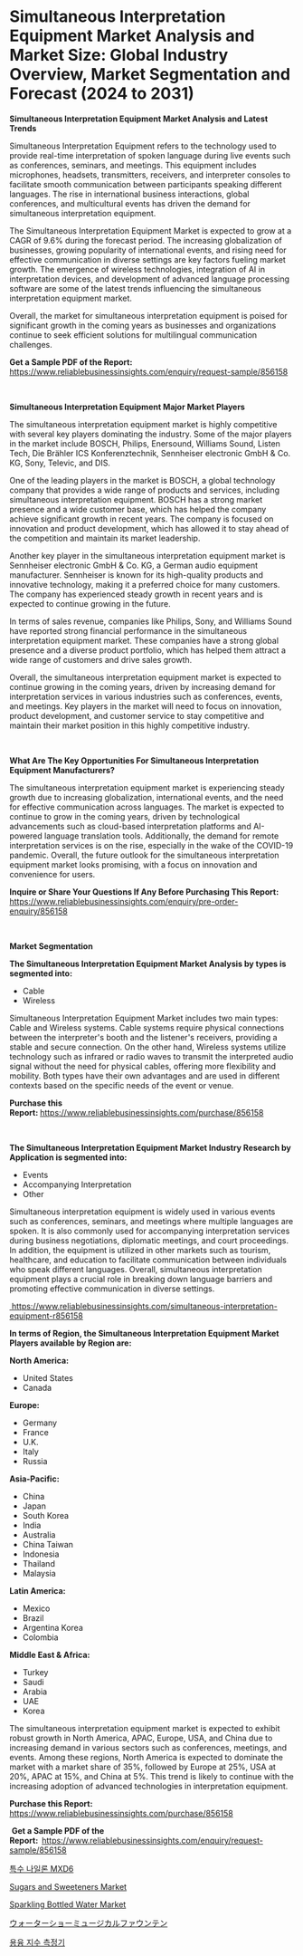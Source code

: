 <p><h1>Simultaneous Interpretation Equipment Market Analysis and Market Size: Global Industry Overview, Market Segmentation and Forecast (2024 to 2031)</h1></p><p><strong>Simultaneous Interpretation Equipment Market Analysis and Latest Trends</strong></p>
<p><p>Simultaneous Interpretation Equipment refers to the technology used to provide real-time interpretation of spoken language during live events such as conferences, seminars, and meetings. This equipment includes microphones, headsets, transmitters, receivers, and interpreter consoles to facilitate smooth communication between participants speaking different languages. The rise in international business interactions, global conferences, and multicultural events has driven the demand for simultaneous interpretation equipment.</p><p>The Simultaneous Interpretation Equipment Market is expected to grow at a CAGR of 9.6% during the forecast period. The increasing globalization of businesses, growing popularity of international events, and rising need for effective communication in diverse settings are key factors fueling market growth. The emergence of wireless technologies, integration of AI in interpretation devices, and development of advanced language processing software are some of the latest trends influencing the simultaneous interpretation equipment market.</p><p>Overall, the market for simultaneous interpretation equipment is poised for significant growth in the coming years as businesses and organizations continue to seek efficient solutions for multilingual communication challenges.</p></p>
<p><strong>Get a Sample PDF of the Report:&nbsp;</strong> <a href="https://www.reliablebusinessinsights.com/enquiry/request-sample/856158">https://www.reliablebusinessinsights.com/enquiry/request-sample/856158</a></p>
<p>&nbsp;</p>
<p><strong>Simultaneous Interpretation Equipment Major Market Players</strong></p>
<p><p>The simultaneous interpretation equipment market is highly competitive with several key players dominating the industry. Some of the major players in the market include BOSCH, Philips, Enersound, Williams Sound, Listen Tech, Die Brähler ICS Konferenztechnik, Sennheiser electronic GmbH & Co. KG, Sony, Televic, and DIS.</p><p>One of the leading players in the market is BOSCH, a global technology company that provides a wide range of products and services, including simultaneous interpretation equipment. BOSCH has a strong market presence and a wide customer base, which has helped the company achieve significant growth in recent years. The company is focused on innovation and product development, which has allowed it to stay ahead of the competition and maintain its market leadership.</p><p>Another key player in the simultaneous interpretation equipment market is Sennheiser electronic GmbH & Co. KG, a German audio equipment manufacturer. Sennheiser is known for its high-quality products and innovative technology, making it a preferred choice for many customers. The company has experienced steady growth in recent years and is expected to continue growing in the future.</p><p>In terms of sales revenue, companies like Philips, Sony, and Williams Sound have reported strong financial performance in the simultaneous interpretation equipment market. These companies have a strong global presence and a diverse product portfolio, which has helped them attract a wide range of customers and drive sales growth.</p><p>Overall, the simultaneous interpretation equipment market is expected to continue growing in the coming years, driven by increasing demand for interpretation services in various industries such as conferences, events, and meetings. Key players in the market will need to focus on innovation, product development, and customer service to stay competitive and maintain their market position in this highly competitive industry.</p></p>
<p>&nbsp;</p>
<p><strong>What Are The Key Opportunities For Simultaneous Interpretation Equipment Manufacturers?</strong></p>
<p><p>The simultaneous interpretation equipment market is experiencing steady growth due to increasing globalization, international events, and the need for effective communication across languages. The market is expected to continue to grow in the coming years, driven by technological advancements such as cloud-based interpretation platforms and AI-powered language translation tools. Additionally, the demand for remote interpretation services is on the rise, especially in the wake of the COVID-19 pandemic. Overall, the future outlook for the simultaneous interpretation equipment market looks promising, with a focus on innovation and convenience for users.</p></p>
<p><strong>Inquire or Share Your Questions If Any Before Purchasing This Report:</strong> <a href="https://www.reliablebusinessinsights.com/enquiry/pre-order-enquiry/856158">https://www.reliablebusinessinsights.com/enquiry/pre-order-enquiry/856158</a></p>
<p>&nbsp;</p>
<p><strong>Market Segmentation</strong></p>
<p><strong>The Simultaneous Interpretation Equipment Market Analysis by types is segmented into:</strong></p>
<p><ul><li>Cable</li><li>Wireless</li></ul></p>
<p><p>Simultaneous Interpretation Equipment Market includes two main types: Cable and Wireless systems. Cable systems require physical connections between the interpreter's booth and the listener's receivers, providing a stable and secure connection. On the other hand, Wireless systems utilize technology such as infrared or radio waves to transmit the interpreted audio signal without the need for physical cables, offering more flexibility and mobility. Both types have their own advantages and are used in different contexts based on the specific needs of the event or venue.</p></p>
<p><strong>Purchase this Report:&nbsp;</strong><a href="https://www.reliablebusinessinsights.com/purchase/856158">https://www.reliablebusinessinsights.com/purchase/856158</a></p>
<p>&nbsp;</p>
<p><strong>The Simultaneous Interpretation Equipment Market Industry Research by Application is segmented into:</strong></p>
<p><ul><li>Events</li><li>Accompanying Interpretation</li><li>Other</li></ul></p>
<p><p>Simultaneous interpretation equipment is widely used in various events such as conferences, seminars, and meetings where multiple languages are spoken. It is also commonly used for accompanying interpretation services during business negotiations, diplomatic meetings, and court proceedings. In addition, the equipment is utilized in other markets such as tourism, healthcare, and education to facilitate communication between individuals who speak different languages. Overall, simultaneous interpretation equipment plays a crucial role in breaking down language barriers and promoting effective communication in diverse settings.</p></p>
<p><a href="https://www.reliablebusinessinsights.com/simultaneous-interpretation-equipment-r856158">&nbsp;https://www.reliablebusinessinsights.com/simultaneous-interpretation-equipment-r856158</a></p>
<p><strong>In terms of Region, the Simultaneous Interpretation Equipment Market Players available by Region are:</strong></p>
<p>
    <p> <strong> North America: </strong>
        <ul>
            <li>United States</li>
            <li>Canada</li>
        </ul>
        </p> 
    <p> <strong> Europe: </strong>
        <ul>
            <li>Germany</li>
            <li>France</li>
            <li>U.K.</li>
            <li>Italy</li>
            <li>Russia</li>
        </ul>
        </p> 
    <p> <strong> Asia-Pacific: </strong>
        <ul>
            <li>China</li>
            <li>Japan</li>
            <li>South Korea</li>
            <li>India</li>
            <li>Australia</li>
            <li>China Taiwan</li>
            <li>Indonesia</li>
            <li>Thailand</li>
            <li>Malaysia</li>
        </ul>
        </p> 
    <p> <strong> Latin America: </strong>
        <ul>
            <li>Mexico</li>
            <li>Brazil</li>
            <li>Argentina Korea</li>
            <li>Colombia</li>
        </ul>
        </p> 
    <p> <strong> Middle East & Africa: </strong>
        <ul>
            <li>Turkey</li>
            <li>Saudi</li>
            <li>Arabia</li>
            <li>UAE</li>
            <li>Korea</li>
        </ul>
    </p>
    </p>
<p><p>The simultaneous interpretation equipment market is expected to exhibit robust growth in North America, APAC, Europe, USA, and China due to increasing demand in various sectors such as conferences, meetings, and events. Among these regions, North America is expected to dominate the market with a market share of 35%, followed by Europe at 25%, USA at 20%, APAC at 15%, and China at 5%. This trend is likely to continue with the increasing adoption of advanced technologies in interpretation equipment.</p></p>
<p><strong>Purchase this Report: </strong><a href="https://www.reliablebusinessinsights.com/purchase/856158">https://www.reliablebusinessinsights.com/purchase/856158</a></p>
<p>&nbsp;<strong>Get a Sample PDF of the Report:&nbsp;&nbsp;</strong><a href="https://www.reliablebusinessinsights.com/enquiry/request-sample/856158">https://www.reliablebusinessinsights.com/enquiry/request-sample/856158</a></p>
<p><strong></strong></p>
<p><p><a href="https://github.com/nuekbpymrrz5/Market-Research-Report-List-2/blob/main/7287406163119.md">특수 나일론 MXD6</a></p><p><a href="https://github.com/wusalecollins540tpqoz/Market-Research-Report-List-3/blob/main/sugars-and-sweeteners-market.md">Sugars and Sweeteners Market</a></p><p><a href="https://github.com/pjcfca/Market-Research-Report-List-3/blob/main/sparkling-bottled-water-market.md">Sparkling Bottled Water Market</a></p><p><a href="https://github.com/KenyonJohns/Market-Research-Report-List-1/blob/main/2637882152909.md">ウォーターショーミュージカルファウンテン</a></p><p><a href="https://github.com/BrettWeberrt8767765/Market-Research-Report-List-2/blob/main/3734453163120.md">용융 지수 측정기</a></p></p>